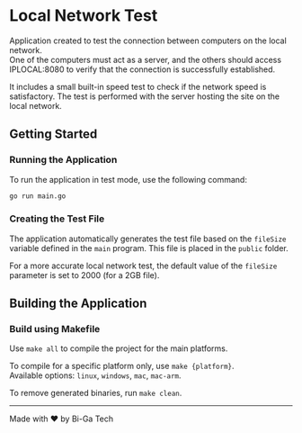 # Local Network Test

Application created to test the connection between computers on the local network.  
One of the computers must act as a server, and the others should access IPLOCAL:8080 to verify that the connection is successfully established.

It includes a small built-in speed test to check if the network speed is satisfactory. The test is performed with the server hosting the site on the local network.

## Getting Started

### Running the Application

To run the application in test mode, use the following command:

```bash
go run main.go
```

### Creating the Test File

The application automatically generates the test file based on the `fileSize` variable defined in the `main` program. This file is placed in the `public` folder.  

For a more accurate local network test, the default value of the `fileSize` parameter is set to 2000 (for a 2GB file).

## Building the Application

### Build using Makefile
Use `make all` to compile the project for the main platforms.

To compile for a specific platform only, use `make {platform}`.  
Available options: `linux`, `windows`, `mac`, `mac-arm`.

To remove generated binaries, run `make clean`.

---

Made with ❤️ by Bi-Ga Tech
